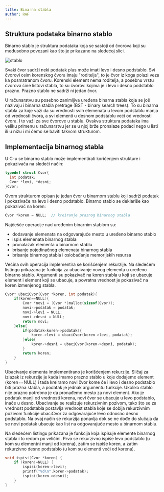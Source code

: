 ```yaml
---
title: Binarna stabla
author: RAF
---
```

## Struktura podataka binarno stablo
Binarno stablo je struktura podataka koja se sastoji od čvorova koji su međusobno povezani kao što je prikazano na sledećoj slici.

![stablo](media/nedelja_12/stablo.png)

Svaki čvor sadrži neki podatak plus može imati levo i desno podstablo. Svi čvorovi osim korenskog čvora imaju "roditelja", to je čvor iz koga polazi veza ka posmatranom čvoru. Korenski element nema roditelja, a posebnu vrstu čvorova čine listovi stabla, to su čvorovi kojima je i levo i desno podstablo prazno. Prazno stablo ne sadrži ni jedan čvor.

U računarstvu su posebno zanimljiva uređena binarna stabla koja se još nazivaju i binarna stabla pretrage (BST - binary search trees). To su binarna stabla za koje važi da su vrednosti svih elemenata u levom podstablu manja od vrednosti čvora, a svi elementi u desnom podstablu veći od vrednosti čvora. I to važi za sve čvorove u stablu. Ovakva struktura podataka ima veliku primenu u računarstvu jer se u njoj brže pronalaze podaci nego u listi ili u nizu i mi ćemo se baviti takvom strukturom.

## Implementacija binarnog stabla
U C-u  se binarno stablo može implementirati korićenjem strukture i pokazivača na sledeći način:

```c
typedef struct Cvor{
  int podatak;
  Cvor *levi, *desni;
}Cvor;
```

Ovom strukturom opisan je jedan čvor u binarnom stablu koji sadrži podatak i pokazivače na levo i desno podstablo. 
Binarno stablo se deklariše kao pokazivač na koren:

```c
Cvor *koren = NULL;  // kreiranje praznog binarnog stabla
```
Najčešće operacije nad uređenim binarnim stablom su:
<ul>
<li>dodavanje elemenata na odgovarajuće mesto u uređeno binarno stablo</li>
<li>ispis elemenata binarnog stabla</li>
<li>pronalazak elementa u binarnom stablu</li>
<li>brisanje pojedinačnog elemenata binarnog stabla</li>
<li>brisanje binarnog stabla i oslobađanje memorijskih resursa</li>
</ul>
Većina ovih operacija implementira se korišćenjem rekurzije.
Na sledećem listingu prikazana je funkcija za ubacivanje novog elementa u uređeno binarno stablo. Argumenti su pokazivač na koren stabla u koji se ubacuje element i element koji se ubacuje, a povratna vrednost je pokazivač na koren izmenjenog stabla.

```c
Cvor* ubaciCvor(Cvor *koren, int podatak){
    if(koren==NULL){
        Cvor *novi = (Cvor *)malloc(sizeof(Cvor));
        novi->podatak = podatak;
        novi->levi = NULL;
        novi->desni = NULL;
        return novi;
    }else{
        if(podatak<koren->podatak){
            koren->levi = ubaciCvor(koren->levi, podatak);
        }else{
            koren->desni = ubaciCvor(koren->desni, podatak);
        }
        return koren;
    }
}
```

Ubacivanje elementa implementirano je korišćenjem rekurzije. Sličaj za izlazak iz rekurzije je kada imamo prazno stablo u koje dodajemo element (koren==NULL) i tada kreiramo novi čvor kome će i levo i desno podstablo biti prazna stabla, a podatak je jednak argumentu funkcije. 
Ukoliko stablo nije prazno potrebno je da pronađemo mesto za novi element. Ako je podatak manji od vrednosti korena, novi čvor se ubacuje u levo podstablo, inače u desno. Ubacivanje se realizuje rekurzivnim pozivom, tako što se za vrednost podstabla postavlja vrednost stabla koje se dobija rekurzivnim pozivom funkcije ubaciCvor za odgovarajuće levo odnosno desno podstablo. Na ovaj način se rekurzija ponavlja dok se ne dođe do slučaja da se novi podatak ubacuje kao list na odgovarajuće mesto u binarnom stablu. 

Na sledećem listingu prikazana je funkcija koja ispisuje elemente binarnog stabla i to redom po veličini. Prvo se rekurzivno ispiše levo podstablo (u kom su elementni manji od korena), zatim se ispiše koren, a zatim rekurzivno desno podstablo (u kom su elementi veći od korena). 

```c
void ispisi(Cvor *koren) {
    if (koren!=NULL) {
        ispisi(koren->levi);
        printf("%d\n",koren->podatak);
        ispisi(koren->desni);
    }
}
```
